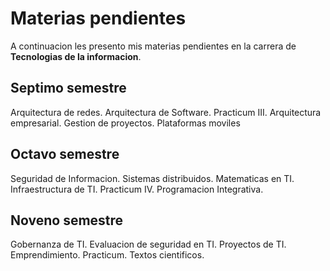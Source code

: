 # Materias pendientes

A continuacion les presento mis materias pendientes en la carrera de **Tecnologias de la informacion**.

## Septimo semestre

Arquitectura de redes.
Arquitectura de Software.
Practicum III.
Arquitectura empresarial.
Gestion de proyectos.
Plataformas moviles

## Octavo semestre

Seguridad de Informacion.
Sistemas distribuidos.
Matematicas en TI.
Infraestructura de TI.
Practicum IV.
Programacion Integrativa.

## Noveno semestre

Gobernanza de TI.
Evaluacion de seguridad en TI.
Proyectos de TI.
Emprendimiento.
Practicum.
Textos cientificos.

